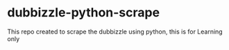 # dubbizzle-python-scrape
This repo created to scrape the dubbizzle using python, this is for Learning only
